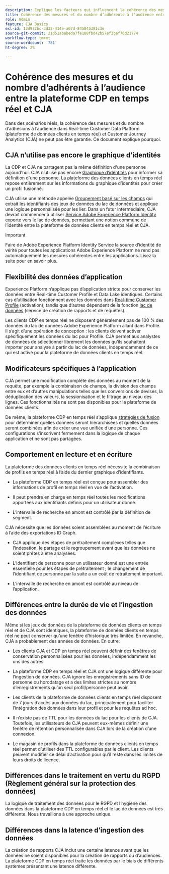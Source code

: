 ```yaml
---
description: Explique les facteurs qui influencent la cohérence des mesures et du nombre d’adhésions à l’audience entre Real-time Customer Data Platform (plateforme de données clients en temps réel) et CJA.
title: Cohérence des mesures et du nombre d’adhérents à l’audience entre la plateforme CDP en temps réel et CJA
role: Admin
feature: CJA Basics
exl-id: 13d972bc-3d32-414e-a67d-845845381c3e
source-git-commit: 21d51ababeda7fe188fbd42b57ef3baf76d21774
workflow-type: tm+mt
source-wordcount: '781'
ht-degree: 2%

---
```



# Cohérence des mesures et du nombre d’adhérents à l’audience entre la plateforme CDP en temps réel et CJA

Dans des scénarios réels, la cohérence des mesures et du nombre d’adhésions à l’audience dans Real-time Customer Data Platform (plateforme de données clients en temps réel) et Customer Journey Analytics (CJA) ne peut pas être garantie. Ce document explique pourquoi.

## CJA n’utilise pas encore le graphique d’identités

La CDP et CJA ne partagent pas la même définition d&#39;une personne aujourd&#39;hui. CJA n’utilise pas encore [Graphique d’identités](https://experienceleague.adobe.com/docs/experience-platform/identity/home.html?lang=fr) pour informer sa définition d&#39;une personne. La plateforme des données clients en temps réel repose entièrement sur les informations du graphique d’identités pour créer un profil fusionné.

CJA utilise une méthode appelée [Groupement basé sur les champs](/help/connections/cca/overview.md) qui extrait les identifiants des jeux de données du lac de données et applique une logique personnalisée pour les lier. Dans un futur intermédiaire, CJA devrait commencer à utiliser [Service Adobe Experience Platform Identity](https://experienceleague.adobe.com/docs/experience-platform/identity/home.html?lang=en) exporte vers le lac de données, permettant une notion commune de l’identité entre la plateforme de données clients en temps réel et CJA.

>[!IMPORTANT]
>
>Faire de Adobe Experience Platform Identity Service la source d’identité de vérité pour toutes les applications Adobe Experience Platform ne rend pas automatiquement les mesures cohérentes entre les applications. Lisez la suite pour en savoir plus.

## Flexibilité des données d’application

Experience Platform n’applique pas d’application stricte pour conserver les données entre Real-time Customer Profile et Data Lake identiques. Certains cas d’utilisation fonctionnent avec les données dans [Real-time Customer Profile](https://experienceleague.adobe.com/docs/experience-platform/rtcdp/profile/profile-overview.html?lang=en) (activation), tandis que d’autres dépendent de la fonction [lac de données](https://business.adobe.com/blog/basics/data-lake) (service de création de rapports et de requêtes).

Les clients CDP en temps réel ne disposent généralement pas de 100 % des données du lac de données Adobe Experience Platform allant dans Profile. Il s’agit d’une opération de conception : les clients doivent activer spécifiquement les données du lac pour Profile. CJA permet aux analystes de données de sélectionner librement les données qu’ils souhaitent importer pour analyse à partir du lac de données, indépendamment de ce qui est activé pour la plateforme de données clients en temps réel.

## Modificateurs spécifiques à l’application

CJA permet une modification complète des données au moment de la requête, par exemple la combinaison de champs, la division des champs entre eux et d’autres manipulations telles que les conversions de devises, la déduplication des valeurs, la sessionisation et le filtrage au niveau des lignes. Ces fonctionnalités ne sont pas disponibles pour la plateforme de données clients.

De même, la plateforme CDP en temps réel s’applique [stratégies de fusion](https://experienceleague.adobe.com/docs/experience-platform/profile/merge-policies/overview.html?lang=en) pour déterminer quelles données seront hiérarchisées et quelles données seront combinées afin de créer une vue unifiée d’une personne. Ces configurations s’inscrivent fermement dans la logique de chaque application et ne sont pas partagées.

## Comportement en lecture et en écriture

La plateforme des données clients en temps réel nécessite la combinaison de profils en temps réel à l’aide du dernier graphique d’identifiants.

* La plateforme CDP en temps réel est conçue pour assembler des informations de profil en temps réel en vue de l’activation.

* Il peut prendre en charge en temps réel toutes les modifications apportées aux identifiants définis pour un utilisateur donné.

* L’intervalle de recherche en amont est contrôlé par la définition de segment.

CJA nécessite que les données soient assemblées au moment de l’écriture à l’aide des exportations ID Graph.

* CJA applique des étapes de prétraitement complexes telles que l’indexation, le partage et le regroupement avant que les données ne soient prêtes à être analysées.

* L’identifiant de personne pour un utilisateur donné est une entrée essentielle pour les étapes de prétraitement ; le changement de l’identifiant de personne par la suite a un coût de retraitement important.

* L’intervalle de recherche en amont est contrôlé au niveau de l’application.

## Différences entre la durée de vie et l’ingestion des données

Même si les jeux de données de la plateforme de données clients en temps réel et de CJA sont identiques, la plateforme de données clients en temps réel ne peut conserver qu’une fenêtre d’historique très limitée. En revanche, CJA a probablement des années de données. En outre:

* Les clients CJA et CDP en temps réel peuvent définir des fenêtres de conservation personnalisées pour les données, indépendamment les uns des autres.

* La plateforme CDP en temps réel et CJA ont une logique différente pour l’ingestion de données. CJA ignore les enregistrements sans ID de personne ou horodatage et a des limites strictes au nombre d’enregistrements qu’un seul profil/personne peut avoir.

* Les clients de la plateforme de données clients en temps réel disposent de 7 jours d’accès aux données du lac, principalement pour faciliter l’intégration des données dans leur profil et pour les requêtes ad hoc.

* Il n’existe pas de TTL pour les données du lac pour les clients de CJA. Toutefois, les utilisateurs de CJA peuvent eux-mêmes définir une fenêtre de rétention personnalisée dans CJA lors de la création d’une connexion.

* Le magasin de profils dans la plateforme de données clients en temps réel permet d’utiliser des TTL configurables par le client. Les clients peuvent modifier ce délai d’activation pour qu’il reste dans les limites de leurs droits de licence.

## Différences dans le traitement en vertu du RGPD (Règlement général sur la protection des données)

La logique de traitement des données pour le RGPD et l’hygiène des données dans la plateforme CDP en temps réel et le lac de données est très différente. Nous travaillons à une approche unique.

## Différences dans la latence d’ingestion des données

La création de rapports CJA inclut une certaine latence avant que les données ne soient disponibles pour la création de rapports ou d’audiences. La plateforme CDP en temps réel traite les données par le biais de différents systèmes présentant une latence différente.
